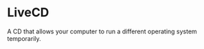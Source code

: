 [Title]: # (LiveCD)
[Order]: # (72)

# LiveCD

A CD that allows your computer to run a different operating system temporarily.
